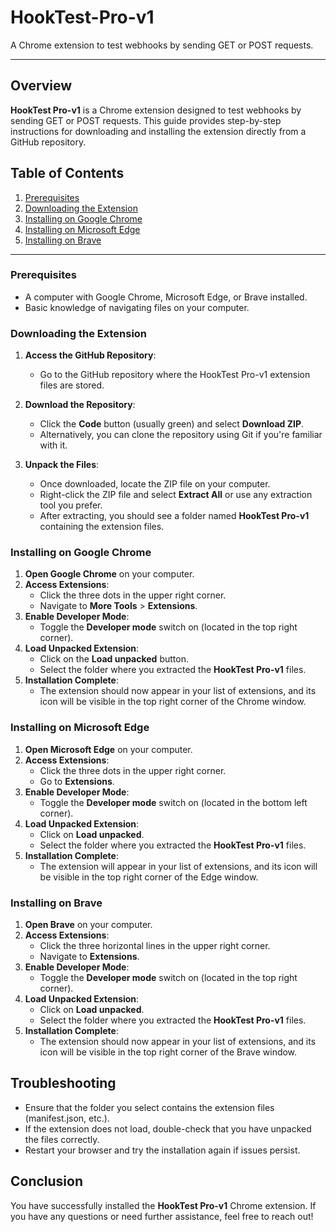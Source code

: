 # HookTest-Pro-v1
A Chrome extension to test webhooks by sending GET or POST requests.

---

## Overview
**HookTest Pro-v1** is a Chrome extension designed to test webhooks by sending GET or POST requests. This guide provides step-by-step instructions for downloading and installing the extension directly from a GitHub repository.

## Table of Contents
1. [Prerequisites](#prerequisites)
2. [Downloading the Extension](#downloading-the-extension)
3. [Installing on Google Chrome](#installing-on-google-chrome)
4. [Installing on Microsoft Edge](#installing-on-microsoft-edge)
5. [Installing on Brave](#installing-on-brave)

---

### Prerequisites
- A computer with Google Chrome, Microsoft Edge, or Brave installed.
- Basic knowledge of navigating files on your computer.

### Downloading the Extension
1. **Access the GitHub Repository**:
   - Go to the GitHub repository where the HookTest Pro-v1 extension files are stored.

2. **Download the Repository**:
   - Click the **Code** button (usually green) and select **Download ZIP**.
   - Alternatively, you can clone the repository using Git if you're familiar with it.

3. **Unpack the Files**:
   - Once downloaded, locate the ZIP file on your computer.
   - Right-click the ZIP file and select **Extract All** or use any extraction tool you prefer.
   - After extracting, you should see a folder named **HookTest Pro-v1** containing the extension files.

### Installing on Google Chrome
1. **Open Google Chrome** on your computer.
2. **Access Extensions**:
   - Click the three dots in the upper right corner.
   - Navigate to **More Tools** > **Extensions**.
3. **Enable Developer Mode**:
   - Toggle the **Developer mode** switch on (located in the top right corner).
4. **Load Unpacked Extension**:
   - Click on the **Load unpacked** button.
   - Select the folder where you extracted the **HookTest Pro-v1** files.
5. **Installation Complete**:
   - The extension should now appear in your list of extensions, and its icon will be visible in the top right corner of the Chrome window.

### Installing on Microsoft Edge
1. **Open Microsoft Edge** on your computer.
2. **Access Extensions**:
   - Click the three dots in the upper right corner.
   - Go to **Extensions**.
3. **Enable Developer Mode**:
   - Toggle the **Developer mode** switch on (located in the bottom left corner).
4. **Load Unpacked Extension**:
   - Click on **Load unpacked**.
   - Select the folder where you extracted the **HookTest Pro-v1** files.
5. **Installation Complete**:
   - The extension will appear in your list of extensions, and its icon will be visible in the top right corner of the Edge window.

### Installing on Brave
1. **Open Brave** on your computer.
2. **Access Extensions**:
   - Click the three horizontal lines in the upper right corner.
   - Navigate to **Extensions**.
3. **Enable Developer Mode**:
   - Toggle the **Developer mode** switch on (located in the top right corner).
4. **Load Unpacked Extension**:
   - Click on **Load unpacked**.
   - Select the folder where you extracted the **HookTest Pro-v1** files.
5. **Installation Complete**:
   - The extension should now appear in your list of extensions, and its icon will be visible in the top right corner of the Brave window.

## Troubleshooting
- Ensure that the folder you select contains the extension files (manifest.json, etc.).
- If the extension does not load, double-check that you have unpacked the files correctly.
- Restart your browser and try the installation again if issues persist.

## Conclusion
You have successfully installed the **HookTest Pro-v1** Chrome extension. If you have any questions or need further assistance, feel free to reach out!
